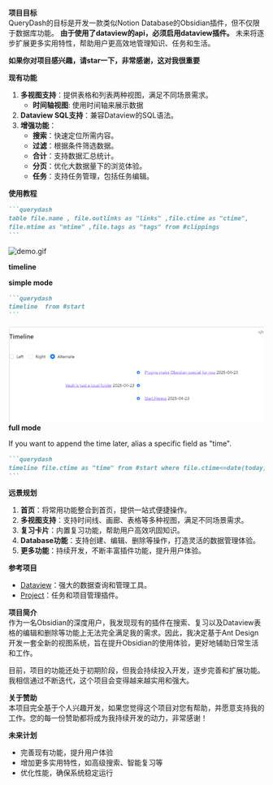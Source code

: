 


**项目目标**  
QueryDash的目标是开发一款类似Notion Database的Obsidian插件，但不仅限于数据库功能。
**由于使用了dataview的api，必须启用dataview插件。**
未来将逐步扩展更多实用特性，帮助用户更高效地管理知识、任务和生活。

**如果你对项目感兴趣，请star一下，非常感谢，这对我很重要**

**现有功能**
1. **多视图支持**：提供表格和列表两种视图，满足不同场景需求。
	- **时间轴视图**: 使用时间轴来展示数据
2. **Dataview SQL支持**：兼容Dataview的SQL语法。
3. **增强功能**：
	- **搜索**：快速定位所需内容。
	- **过滤**：根据条件筛选数据。
	- **合计**：支持数据汇总统计。
	- **分页**：优化大数据量下的浏览体验。
    - **任务**：支持任务管理，包括任务编辑。

**使用教程**


~~~markdown
```querydash
table file.name , file.outlinks as "links" ,file.ctime as "ctime",
file.mtime as "mtime" ,file.tags as "tags" from #clippings
```
~~~

![demo.gif](docs/demo.gif)

**timeline**

**simple mode**
~~~markdown
```querydash
timeline  from #start
```
~~~
![timeline.png](docs/timeline.png)
**full mode**

If you want to append the time later, alias a specific field as "time".
~~~markdown
```querydash
timeline file.ctime as "time" from #start where file.ctime<=date(today) sort file.mtime desc
```
~~~


**远景规划**
1. **首页**：将常用功能整合到首页，提供一站式便捷操作。
2. **多视图支持**：支持时间线、画廊、表格等多种视图，满足不同场景需求。
3. **复习卡片**：内置复习功能，帮助用户高效巩固知识。
4. **Database功能**：支持创建、编辑、删除等操作，打造灵活的数据管理体验。
5. **更多功能**：持续开发，不断丰富插件功能，提升用户体验。

**参考项目**
- [Dataview](https://github.com/blacksmithgu/obsidian-dataview)：强大的数据查询和管理工具。
- [Project](https://github.com/marcusolsson/obsidian-projects)：任务和项目管理插件。

**项目简介**  
作为一名Obsidian的深度用户，我发现现有的插件在搜索、复习以及Dataview表格的编辑和删除等功能上无法完全满足我的需求。因此，我决定基于Ant Design开发一套全新的视图系统，旨在提升Obsidian的使用体验，更好地辅助日常生活和工作。

目前，项目的功能还处于初期阶段，但我会持续投入开发，逐步完善和扩展功能。我相信通过不断迭代，这个项目会变得越来越实用和强大。

**关于赞助**  
本项目完全基于个人兴趣开发，如果您觉得这个项目对您有帮助，并愿意支持我的工作。您的每一份赞助都将成为我持续开发的动力，非常感谢！

**未来计划**
- 完善现有功能，提升用户体验
- 增加更多实用特性，如高级搜索、智能复习等
- 优化性能，确保系统稳定运行
